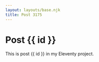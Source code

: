 ```yaml
---
layout: layouts/base.njk
title: Post 3175
---
```


# Post {{ id }}

This is post {{ id }} in my Eleventy project.
